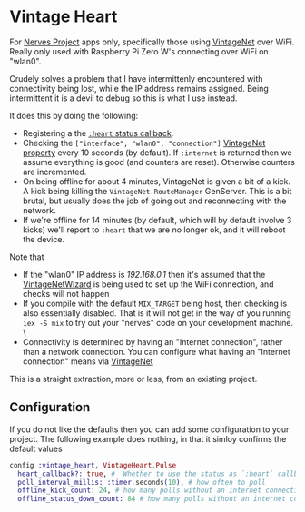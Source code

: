 # Vintage Heart

For [Nerves Project](https://nerves-project.org) apps only, specifically those using [VintageNet](https://hexdocs.pm/vintage_net/VintageNet.html) over WiFi. Really only used with Raspberry Pi Zero W's connecting over WiFi on "wlan0".

Crudely solves a problem that I have intermittenly encountered with connectivity being lost, while the IP address remains assigned. Being intermittent it is a devil to debug so this is what I use instead.


It does this by doing the following:

* Registering a the [`:heart` status callback](https://github.com/nerves-project/nerves_heart).
* Checking the `["interface", "wlan0", "connection"]` [VintageNet property](https://hexdocs.pm/vintage_net/readme.html#properties) every 10 seconds (by default). If `:internet` is returned then we assume everything is good (and counters are reset). Otherwise counters are incremented.
* On being offline for about 4 minutes, VintageNet is given a bit of a kick. A kick being killing the `VintageNet.RouteManager` GenServer. This is a bit brutal, but usually does the job of going out and reconnecting with the network. 
* If we're offline for 14 minutes (by default, which will by default involve 3 kicks) we'll report to `:heart` that we are no longer ok, and it will reboot the device.

Note that 

* If the "wlan0" IP address is _192.168.0.1_ then it's assumed that the [VintageNetWizard](https://hexdocs.pm/vintage_net_wizard/readme.html) is being used to set up the WiFi connection, and checks will not happen
* If you compile with the default `MIX_TARGET` being host, then checking is also essentially disabled. That is it will not get in the way of you running `iex -S mix` to try out your "nerves" code on your development machine. \
* Connectivity is determined by having an "Internet connection", rather than a network connection. You can configure what having an "Internet connection" means via [VintageNet](https://hexdocs.pm/vintage_net/readme.html#internet-connectivity-checks)

This is a straight extraction, more or less, from an existing project.

## Configuration

If you do not like the defaults then you can add some configuration to your project. The following example does nothing, in that it simloy confirms the default values


```elixir
config :vintage_heart, VintageHeart.Pulse
  heart_callback?: true, #  Whether to use the status as `:heart` callback
  poll_interval_millis: :timer.seconds(10), # how often to poll
  offline_kick_count: 24, # how many polls without an internet connection before giving VintageNet a kick
  offline_status_down_count: 84 # how many polls without an internet connection before setting the status to down

```